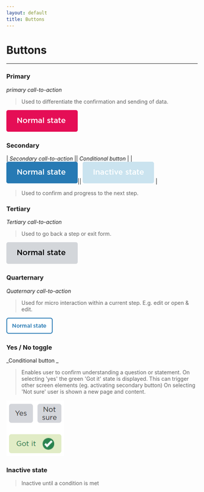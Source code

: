 ```yaml
---
layout: default
title: Buttons
---
```

# Buttons
* * *

### Primary
_primary call-to-action_
>Used to differentiate the confirmation and sending of data.
>

![](img/button-primary.png)


### Secondary 

| _Secondary call-to-action_ || _Conditional button_ |
| ![](img/button-secondary.png)|| ![](img/button-secondary-inactive.png) |

>Used to confirm and progress to the next step.

### Tertiary 
_Tertiary call-to-action_
>Used to go back a step or exit form.

![](img/button-tertiary.png)

### Quarternary 
_Quaternary call-to-action_
>Used for micro interaction within a current step. E.g. edit or open & edit.

![](img/button-quarternary.png)

### Yes / No toggle 
_Conditional button _
>Enables user to confirm understanding a question or statement. 
>On selecting 'yes' the green 'Got it' state is displayed. This can trigger other screen elements (eg. activating secondary button)
>On selecting 'Not sure' user is shown a new page and content.

![](img/toggle.png)

### Inactive state 

>Inactive until a condition is met



